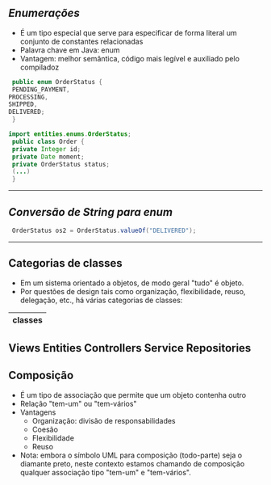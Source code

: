 ## *_Enumerações_*
* É um tipo especial que serve para especificar de forma literal um conjunto de constantes relacionadas 
* Palavra chave em Java: enum
* Vantagem: melhor semântica, código mais legível e auxiliado pelo compiladoz

~~~java
 public enum OrderStatus {
 PENDING_PAYMENT, 
PROCESSING, 
SHIPPED, 
DELIVERED;
 }

import entities.enums.OrderStatus;
 public class Order {
 private Integer id;
 private Date moment;
 private OrderStatus status;
 (...)
 }
 ~~~
----------------
## *_Conversão de String para enum_*
~~~~java 
 OrderStatus os2 = OrderStatus.valueOf("DELIVERED");
 ~~~~
 ------
##  Categorias de classes
* Em um sistema orientado a objetos, de modo geral "tudo" é objeto.
* Por questões de design tais como organização, flexibilidade, reuso, delegação, etc., há várias categorias de classes:

classes|
-------|
Views 
Entities
Controllers
Service 
Repositories
-----
## Composição
* É um tipo de associação que permite que um objeto contenha outro
* Relação "tem-um" ou "tem-vários"
* Vantagens
  - Organização: divisão de responsabilidades
  - Coesão
  - Flexibilidade
  - Reuso
* Nota: embora o símbolo UML para composição (todo-parte) seja o diamante preto, neste contexto estamos chamando de composição qualquer associação tipo "tem-um" e "tem-vários".
 
